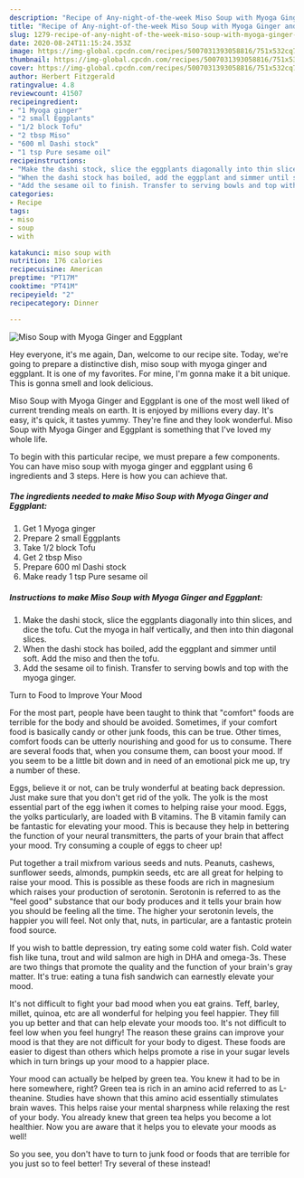 ```yaml
---
description: "Recipe of Any-night-of-the-week Miso Soup with Myoga Ginger and Eggplant"
title: "Recipe of Any-night-of-the-week Miso Soup with Myoga Ginger and Eggplant"
slug: 1279-recipe-of-any-night-of-the-week-miso-soup-with-myoga-ginger-and-eggplant
date: 2020-08-24T11:15:24.353Z
image: https://img-global.cpcdn.com/recipes/5007031393058816/751x532cq70/miso-soup-with-myoga-ginger-and-eggplant-recipe-main-photo.jpg
thumbnail: https://img-global.cpcdn.com/recipes/5007031393058816/751x532cq70/miso-soup-with-myoga-ginger-and-eggplant-recipe-main-photo.jpg
cover: https://img-global.cpcdn.com/recipes/5007031393058816/751x532cq70/miso-soup-with-myoga-ginger-and-eggplant-recipe-main-photo.jpg
author: Herbert Fitzgerald
ratingvalue: 4.8
reviewcount: 41507
recipeingredient:
- "1 Myoga ginger"
- "2 small Eggplants"
- "1/2 block Tofu"
- "2 tbsp Miso"
- "600 ml Dashi stock"
- "1 tsp Pure sesame oil"
recipeinstructions:
- "Make the dashi stock, slice the eggplants diagonally into thin slices, and dice the tofu. Cut the myoga in half vertically, and then into thin diagonal slices."
- "When the dashi stock has boiled, add the eggplant and simmer until soft. Add the miso and then the tofu."
- "Add the sesame oil to finish. Transfer to serving bowls and top with the myoga ginger."
categories:
- Recipe
tags:
- miso
- soup
- with

katakunci: miso soup with 
nutrition: 176 calories
recipecuisine: American
preptime: "PT17M"
cooktime: "PT41M"
recipeyield: "2"
recipecategory: Dinner

---
```



![Miso Soup with Myoga Ginger and Eggplant](https://img-global.cpcdn.com/recipes/5007031393058816/751x532cq70/miso-soup-with-myoga-ginger-and-eggplant-recipe-main-photo.jpg)

Hey everyone, it's me again, Dan, welcome to our recipe site. Today, we're going to prepare a distinctive dish, miso soup with myoga ginger and eggplant. It is one of my favorites. For mine, I'm gonna make it a bit unique. This is gonna smell and look delicious.

Miso Soup with Myoga Ginger and Eggplant is one of the most well liked of current trending meals on earth. It is enjoyed by millions every day. It's easy, it's quick, it tastes yummy. They're fine and they look wonderful. Miso Soup with Myoga Ginger and Eggplant is something that I've loved my whole life.




To begin with this particular recipe, we must prepare a few components. You can have miso soup with myoga ginger and eggplant using 6 ingredients and 3 steps. Here is how you can achieve that.

<!--inarticleads1-->

##### The ingredients needed to make Miso Soup with Myoga Ginger and Eggplant:

1. Get 1 Myoga ginger
1. Prepare 2 small Eggplants
1. Take 1/2 block Tofu
1. Get 2 tbsp Miso
1. Prepare 600 ml Dashi stock
1. Make ready 1 tsp Pure sesame oil




<!--inarticleads2-->

##### Instructions to make Miso Soup with Myoga Ginger and Eggplant:

1. Make the dashi stock, slice the eggplants diagonally into thin slices, and dice the tofu. Cut the myoga in half vertically, and then into thin diagonal slices.
1. When the dashi stock has boiled, add the eggplant and simmer until soft. Add the miso and then the tofu.
1. Add the sesame oil to finish. Transfer to serving bowls and top with the myoga ginger.




Turn to Food to Improve Your Mood


For the most part, people have been taught to think that "comfort" foods are terrible for the body and should be avoided. Sometimes, if your comfort food is basically candy or other junk foods, this can be true. Other times, comfort foods can be utterly nourishing and good for us to consume. There are several foods that, when you consume them, can boost your mood. If you seem to be a little bit down and in need of an emotional pick me up, try a number of these.

Eggs, believe it or not, can be truly wonderful at beating back depression. Just make sure that you don't get rid of the yolk. The yolk is the most essential part of the egg iwhen it comes to helping raise your mood. Eggs, the yolks particularly, are loaded with B vitamins. The B vitamin family can be fantastic for elevating your mood. This is because they help in bettering the function of your neural transmitters, the parts of your brain that affect your mood. Try consuming a couple of eggs to cheer up!

Put together a trail mixfrom various seeds and nuts. Peanuts, cashews, sunflower seeds, almonds, pumpkin seeds, etc are all great for helping to raise your mood. This is possible as these foods are rich in magnesium which raises your production of serotonin. Serotonin is referred to as the "feel good" substance that our body produces and it tells your brain how you should be feeling all the time. The higher your serotonin levels, the happier you will feel. Not only that, nuts, in particular, are a fantastic protein food source.

If you wish to battle depression, try eating some cold water fish. Cold water fish like tuna, trout and wild salmon are high in DHA and omega-3s. These are two things that promote the quality and the function of your brain's gray matter. It's true: eating a tuna fish sandwich can earnestly elevate your mood. 

It's not difficult to fight your bad mood when you eat grains. Teff, barley, millet, quinoa, etc are all wonderful for helping you feel happier. They fill you up better and that can help elevate your moods too. It's not difficult to feel low when you feel hungry! The reason these grains can improve your mood is that they are not difficult for your body to digest. These foods are easier to digest than others which helps promote a rise in your sugar levels which in turn brings up your mood to a happier place.

Your mood can actually be helped by green tea. You knew it had to be in here somewhere, right? Green tea is rich in an amino acid referred to as L-theanine. Studies have shown that this amino acid essentially stimulates brain waves. This helps raise your mental sharpness while relaxing the rest of your body. You already knew that green tea helps you become a lot healthier. Now you are aware that it helps you to elevate your moods as well!

So you see, you don't have to turn to junk food or foods that are terrible for you just so to feel better! Try several of these instead!

